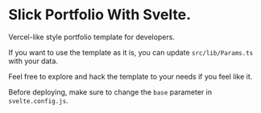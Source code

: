 # Slick Portfolio With Svelte.

Vercel-like style portfolio template for developers.

If you want to use the template as it is, you can update `src/lib/Params.ts` with your data.

Feel free to explore and hack the template to your needs if you feel like it.

Before deploying, make sure to change the `base` parameter in `svelte.config.js`.
